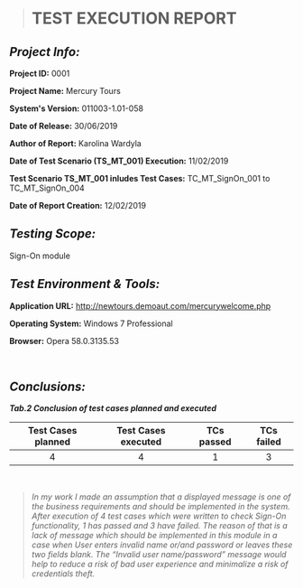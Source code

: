 > # **TEST EXECUTION REPORT**

## *Project Info:*

**Project ID:** 0001

**Project Name:** Mercury Tours

**System's Version:** 011003-1.01-058

**Date of Release:** 30/06/2019

**Author of Report:** Karolina Wardyla

**Date of Test Scenario (TS_MT_001) Execution:** 11/02/2019

**Test Scenario TS_MT_001 inludes Test Cases:** TC_MT_SignOn_001 to TC_MT_SignOn_004

**Date of Report Creation:** 12/02/2019

## *Testing Scope:*

Sign-On module

## *Test Environment & Tools:*

**Application URL:** http://newtours.demoaut.com/mercurywelcome.php

**Operating System:** Windows 7 Professional

**Browser:** Opera 58.0.3135.53

&nbsp;

## *Conclusions:*

**_Tab.2 Conclusion of test cases planned and executed_**

| Test Cases planned | Test Cases executed | TCs passed | TCs failed |
|:------------------:|:-------------------:|:----------:|:----------:|
|          4         |          4          |      1     |      3     |

&nbsp;

> *In my work I made an assumption that a displayed message is one of the business requirements and should be implemented in the system. After execution of 4 test cases which were written to check Sign-On functionality, 1 has passed and 3 have failed. The reason of that is a lack of message which should be implemented in this module in a case when User enters invalid name or/and password or leaves these two fields blank. The “Invalid user name/password” message would help to reduce a risk of bad user experience and minimalize a risk of credentials theft.*

